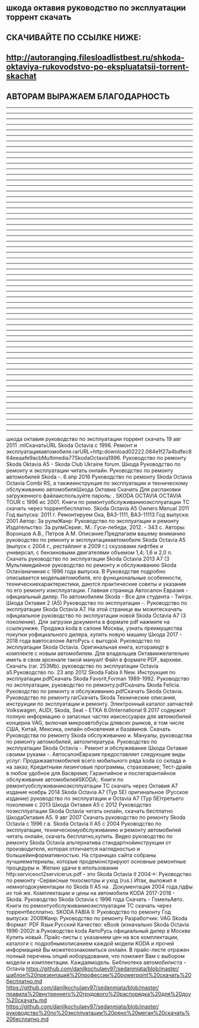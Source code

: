 шкода октавия руководство по эксплуатации торрент скачать
--------------------------------------------------
СКАЧИВАЙТЕ ПО ССЫЛКЕ НИЖЕ:
--------------------------------------------------
http://autoranging.filesloadlistbest.ru/shkoda-oktaviya-rukovodstvo-po-ekspluatatsii-torrent-skachat
--------------------------------------------------
АВТОРАМ ВЫРАЖАЕМ БЛАГОДАРНОСТЬ
--------------------------------------------------
--------------------------------------------------
--------------------------------------------------
--------------------------------------------------
--------------------------------------------------
--------------------------------------------------
--------------------------------------------------
--------------------------------------------------
--------------------------------------------------
--------------------------------------------------
--------------------------------------------------
--------------------------------------------------
--------------------------------------------------
--------------------------------------------------
--------------------------------------------------
--------------------------------------------------
--------------------------------------------------
--------------------------------------------------
--------------------------------------------------
--------------------------------------------------
--------------------------------------------------
--------------------------------------------------
--------------------------------------------------
--------------------------------------------------
--------------------------------------------------
--------------------------------------------------
--------------------------------------------------
--------------------------------------------------
--------------------------------------------------
--------------------------------------------------
--------------------------------------------------
--------------------------------------------------
--------------------------------------------------
--------------------------------------------------
--------------------------------------------------
--------------------------------------------------
--------------------------------------------------
--------------------------------------------------
--------------------------------------------------
--------------------------------------------------
--------------------------------------------------
--------------------------------------------------
--------------------------------------------------
--------------------------------------------------
--------------------------------------------------
--------------------------------------------------
--------------------------------------------------
--------------------------------------------------
--------------------------------------------------
--------------------------------------------------
--------------------------------------------------
--------------------------------------------------
--------------------------------------------------
--------------------------------------------------
--------------------------------------------------
--------------------------------------------------
--------------------------------------------------
--------------------------------------------------
--------------------------------------------------
--------------------------------------------------
шкода октавия руководство по эксплуатации торрент скачать 19 авг 2011  .mlСкачатьURL Skoda Octavia с 1996. Ремонт и эксплуатацияавтомобиля.rarURL=http:download02222.084e1f27a4bdfec864eeaafe9acbMultimedia77SkodaOctavia1996. Руководство по ремонту Skoda Oktavia A5 - Skoda Club Ukraine forum. Шкода Руководство по ремонту и эксплуатации читать онлайн. Руководство по ремонту автомобилей Skoda -. 6 апр 2016  Руководство по ремонту Skoda Octaviа  Octaviа Combi  RS, а такжеинструкция по эксплуатации и техническому обслуживанию автомобиляШкода Октавиа  Скачать Для распаковки загруженного файлаиспользуйте пароль: . SKODA OCTAVIA OCTAVIA TOUR с 1996 ис 2001. Книги по ремонтуобслуживаниюэксплуатации ТС скачать через торрентбесплатно.  Skoda Octavia A5 Owners Manual 2011 Год выпуска: 2011 г. Ремонтируем Ока, ВАЗ-1111, ВАЗ-11113 Год выпуска: 2001 Автор: За рулмЖанр: Руководство по эксплуатации и ремонту Издательство: За рулмСерия:. М.: Гуси-лебеди, 2012. - 343 с. Авторы: Воронцов А.В., Петров А.М. Описание:Предлагаем вашему вниманию руководство по ремонту и эксплуатацииавтомобиля Skoda Octavia А5 (выпуск с 2004 г., рестайлинг в 2009 г.) скузовами лифтбек и универсал, с бензиновыми двигателями объемом 1,4; 1,6 и 2,0 л. Скачать руководство по эксплуатации Skoda Octavia 2013 A7 (3
Мультимедийное руководство по ремонту и обслуживанию Skoda Octaviaначиная с 1996 года выпуска. В Руководстве подробно описывается модельавтомобиля, его функциональные особенности, техническиехарактеристики, даются практические советы и указания по его ремонту иэксплуатации. Главная страница  Автосалон Евразия - официальный дилер. По автомобилям Skoda - Все для студента - Twirpx. Шкода Октавия 2 (А5) Руководство по эксплуатации -. Руководство по эксплуатации Skoda Octavia A7. На этой странице вы можетескачать официальное руководство по эксплуатации новой Skoda Octavia A7 (3 поколение). Для загрузки документа в формате pdf нажмите на ссылкуниже. Продажа koda в салоне Москвы, узнать преимущества покупки уофициального дилера, купить новую машину Шкода 2017 - 2018 года вавтосалоне АвтоРусь с выгодой. Руководство по эксплуатации Skoda Octavia. Оригинальная книга, котораяидт в комплекте с новым автомобилем. Для владельцев Октавиижелательно иметь в свом арсенале такой мануал! Файл в формате PDF, вархиве. Скачать (rar. 253Mb). руководство по эксплуатации Octavia a5.Руководство по. 23 апр 2012  Skoda Fabia II New. Инструкция по эксплуатации.pdfСкачать Skoda Favorit,Forman 1989-1992. Руководство по эксплуатации, руководство по ремонту.pdfСкачать Skoda Felicia. Руководство по ремонту и обслуживанию.pdfСкачать Skoda Octavia. Руководство по ремонту.rarСкачать Skoda
Технические описания, инструкции по эксплуатации и ремонту. Электронный каталог запчастей Volkswagen, AUDI, Skoda, Seat - ETKA 8.0International 9.2017 содержит полную информацию о запасных частях иаксессуарах для автомобилей концерна VAG, включая микроавтобусы длявсех рынков, в том числе США, Китай, Мексика, онлайн обновления и базавинов. Скачать Руководства по ремонту Skoda обслуживанию и. Мануалы, руководства по ремонту автомобилей, автолитература. Руководство по эксплуатации Skoda Octavia -. Ремонт и обслуживание Шкода Октавия своими руками  -. АвтосалонЕвразия предоставляет следующие виды услуг: Продажаавтомобилей всего мобильного ряда koda со склада и на заказ; Кредитныеи лизинговые программы, страхование; Тест-драйв в любое удобное для Васвремя; Гарантийное и послегарантийное обслуживание автомобилейSKODA;. Книги по ремонтуобслуживаниюэксплуатации ТС скачать через
Октавия А7 издание ноябрь 2014  Skoda Octavia A7 (Typ 5E) оригинальное (Русское издание) руководство по эксплуатации и Octavia A7 (Typ 5E)третьего поколения с 2013  Шкода Октавия A5 с 2012 Руководство поэксплуатации Skoda Octavia читать онлайн, скачать бесплатно ШкодаОктавия A5. 9 авг 2007  Скачать руководство по ремонту Skoda Octavia с 1996 г.в. Skoda Octavia II A5 с 2004 Руководство по эксплуатации, техническомуобслуживанию и ремонту автомобилей читать онлайн, скачать бесплатно,купить. Видео руководство по ремонту Skoda Octavia  альтернатива стандартнойинструкции от производителя, которая отличается наглядностью и большейинформативностью. На страницах сайта  собраны лучшиематериалы, которые продемонстрируют основные ремонтные процедуры и. Желаю удачи в ипользовании http:serviceoct2servicerus.pdf - это Skoda Octavia II 2004->: Руководство по ремонту -Сервисные техосмотры и уход (rus.)  Итак, выложил я немногодокументации по Skoda II A5 на . Документация 2004 года,пдфы из той же. Комплектации и цены на автомобили KODA 2017-2018  - Skoda. Руководство Skoda Octavia с 1996 года  Скачать - ГомельАвто. Книги по ремонтуобслуживаниюэксплуатации ТС скачать через торрентбесплатно.  SKODA FABIA II: Руководство по ремонту Год выпуска: 2009Жанр: Руководство по ремонту Разработчик: VAG Skoda Формат: PDF Язык:Русский Качество: eBook (изначально  Skoda Octavia 1996-2002г.в.Руководство
koda АвтоРусь  официальный дилер в Москве  Купить новый. Прайс-листы с указанием цен на все комплектации, каталоги с подробнымописанием каждой модели KODA и прочей информацией Вы можетеознакомиться онлайн. В прайс-листе отражен полный перечень опций иоборудования, что поможет Вам с выбором модели и комплектации. Каждаямодель. Библиотека автомобилиста - Octavia
https://github.com/danilkochulaev97/sedanmiata/blob/master/шаблон%20презентаций%20профессии%20powerpoint%20скачать%20бесплатно.md
https://github.com/danilkochulaev97/sedanmiata/blob/master/правила%20внутреннего%20трудового%20распорядка%20для%20доу%20скачать.md
https://github.com/danilkochulaev97/sedanmiata/blob/master/руководство%20по%20эксплуатации%20рено%20меган%20скачать%20бесплатно.md